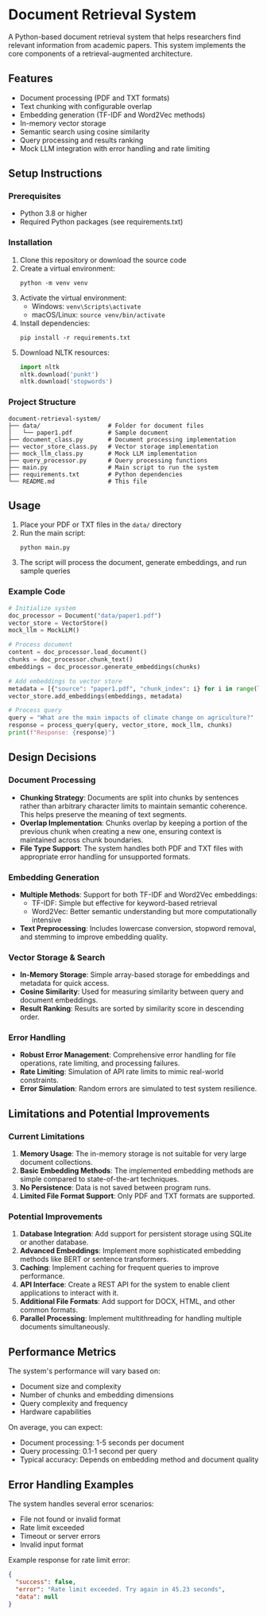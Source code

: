 # Document Retrieval System

A Python-based document retrieval system that helps researchers find relevant information from academic papers. This system implements the core components of a retrieval-augmented architecture.

## Features

- Document processing (PDF and TXT formats)
- Text chunking with configurable overlap
- Embedding generation (TF-IDF and Word2Vec methods)
- In-memory vector storage
- Semantic search using cosine similarity
- Query processing and results ranking
- Mock LLM integration with error handling and rate limiting

## Setup Instructions

### Prerequisites

- Python 3.8 or higher
- Required Python packages (see requirements.txt)

### Installation

1. Clone this repository or download the source code
2. Create a virtual environment:
   ```
   python -m venv venv
   ```
3. Activate the virtual environment:
   - Windows: `venv\Scripts\activate`
   - macOS/Linux: `source venv/bin/activate`
4. Install dependencies:
   ```
   pip install -r requirements.txt
   ```
5. Download NLTK resources:
   ```python
   import nltk
   nltk.download('punkt')
   nltk.download('stopwords')
   ```

### Project Structure

```
document-retrieval-system/
├── data/                   # Folder for document files
│   └── paper1.pdf          # Sample document 
├── document_class.py       # Document processing implementation
├── vector_store_class.py   # Vector storage implementation
├── mock_llm_class.py       # Mock LLM implementation
├── query_processor.py      # Query processing functions
├── main.py                 # Main script to run the system
├── requirements.txt        # Python dependencies
└── README.md               # This file
```

## Usage

1. Place your PDF or TXT files in the `data/` directory
2. Run the main script:
   ```
   python main.py
   ```
3. The script will process the document, generate embeddings, and run sample queries

### Example Code

```python
# Initialize system
doc_processor = Document("data/paper1.pdf")
vector_store = VectorStore()
mock_llm = MockLLM()

# Process document
content = doc_processor.load_document()
chunks = doc_processor.chunk_text()
embeddings = doc_processor.generate_embeddings(chunks)

# Add embeddings to vector store
metadata = [{"source": "paper1.pdf", "chunk_index": i} for i in range(len(chunks))]
vector_store.add_embeddings(embeddings, metadata)

# Process query
query = "What are the main impacts of climate change on agriculture?"
response = process_query(query, vector_store, mock_llm, chunks)
print(f"Response: {response}")
```

## Design Decisions

### Document Processing

- **Chunking Strategy**: Documents are split into chunks by sentences rather than arbitrary character limits to maintain semantic coherence. This helps preserve the meaning of text segments.
- **Overlap Implementation**: Chunks overlap by keeping a portion of the previous chunk when creating a new one, ensuring context is maintained across chunk boundaries.
- **File Type Support**: The system handles both PDF and TXT files with appropriate error handling for unsupported formats.

### Embedding Generation

- **Multiple Methods**: Support for both TF-IDF and Word2Vec embeddings:
  - TF-IDF: Simple but effective for keyword-based retrieval
  - Word2Vec: Better semantic understanding but more computationally intensive
- **Text Preprocessing**: Includes lowercase conversion, stopword removal, and stemming to improve embedding quality.

### Vector Storage & Search

- **In-Memory Storage**: Simple array-based storage for embeddings and metadata for quick access.
- **Cosine Similarity**: Used for measuring similarity between query and document embeddings.
- **Result Ranking**: Results are sorted by similarity score in descending order.

### Error Handling

- **Robust Error Management**: Comprehensive error handling for file operations, rate limiting, and processing failures.
- **Rate Limiting**: Simulation of API rate limits to mimic real-world constraints.
- **Error Simulation**: Random errors are simulated to test system resilience.

## Limitations and Potential Improvements

### Current Limitations

1. **Memory Usage**: The in-memory storage is not suitable for very large document collections.
2. **Basic Embedding Methods**: The implemented embedding methods are simple compared to state-of-the-art techniques.
3. **No Persistence**: Data is not saved between program runs.
4. **Limited File Format Support**: Only PDF and TXT formats are supported.

### Potential Improvements

1. **Database Integration**: Add support for persistent storage using SQLite or another database.
2. **Advanced Embeddings**: Implement more sophisticated embedding methods like BERT or sentence transformers.
3. **Caching**: Implement caching for frequent queries to improve performance.
4. **API Interface**: Create a REST API for the system to enable client applications to interact with it.
5. **Additional File Formats**: Add support for DOCX, HTML, and other common formats.
6. **Parallel Processing**: Implement multithreading for handling multiple documents simultaneously.

## Performance Metrics

The system's performance will vary based on:
- Document size and complexity
- Number of chunks and embedding dimensions
- Query complexity and frequency
- Hardware capabilities

On average, you can expect:
- Document processing: 1-5 seconds per document
- Query processing: 0.1-1 second per query
- Typical accuracy: Depends on embedding method and document quality

## Error Handling Examples

The system handles several error scenarios:
- File not found or invalid format
- Rate limit exceeded
- Timeout or server errors
- Invalid input format

Example response for rate limit error:
```json
{
  "success": false,
  "error": "Rate limit exceeded. Try again in 45.23 seconds",
  "data": null
}
```
